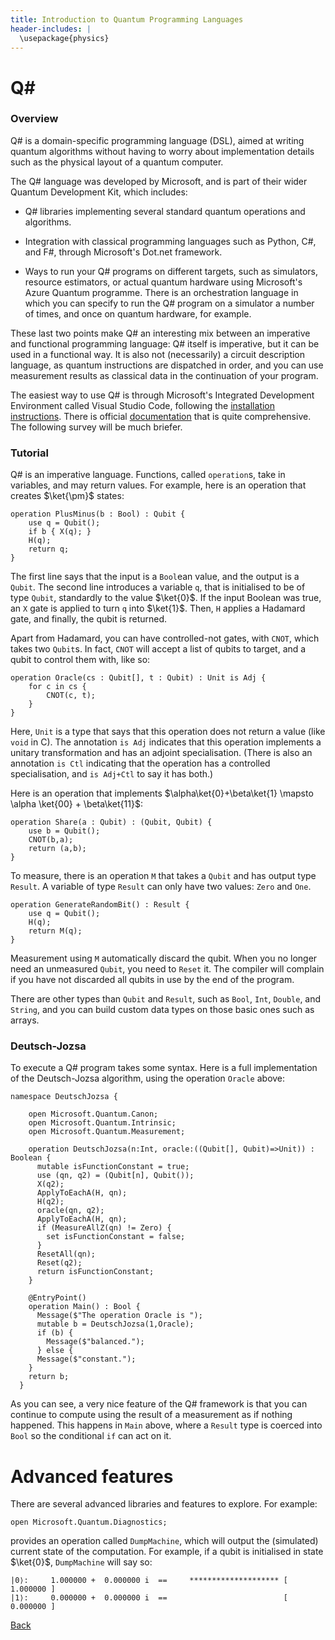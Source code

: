 ```yaml
---
title: Introduction to Quantum Programming Languages
header-includes: |
  \usepackage{physics}
---
```


# Q\#

### Overview

Q# is a domain-specific programming language (DSL), aimed at writing quantum algorithms without having to worry about implementation details such as the physical layout of a quantum computer. 

The Q# language was developed by Microsoft, and is part of their wider Quantum Development Kit, which includes:

* Q# libraries implementing several standard quantum operations and algorithms.

* Integration with classical programming languages such as Python, C#, and F#, through Microsoft's Dot.net framework.

* Ways to run your Q# programs on different targets, such as simulators, resource estimators, or actual quantum hardware using Microsoft's Azure Quantum programme. There is an orchestration language in which you can specify to run the Q# program on a simulator a number of times, and once on quantum hardware, for example.

These last two points make Q# an interesting mix between an imperative and functional programming language: Q# itself is imperative, but it can be used in a functional way. It is also not (necessarily) a circuit description language, as quantum instructions are dispatched in order, and you can use measurement results as classical data in the continuation of your program.

The easiest way to use Q# is through Microsoft's Integrated Development Environment called Visual Studio Code, following the [installation instructions](https://learn.microsoft.com/en-us/training/modules/qsharp-create-first-quantum-development-kit/2-install-quantum-development-kit-code). There is official [documentation](https://learn.microsoft.com/en-gb/training/paths/quantum-computing-fundamentals/) that is quite comprehensive. The following survey will be much briefer.

### Tutorial

Q# is an imperative language. Functions, called `operation`s, take in variables, and may return values. For example, here is an operation that creates $\ket{\pm}$ states:

    operation PlusMinus(b : Bool) : Qubit {
        use q = Qubit();
        if b { X(q); }
        H(q);
        return q;
    }

The first line says that the input is a `Bool`ean value, and the output is a `Qubit`. The second line introduces a variable `q`, that is initialised to be of type `Qubit`, standardly to the value $\ket{0}$. If the input Boolean was true, an `X` gate is applied to turn `q` into $\ket{1}$. Then, `H` applies a Hadamard gate, and finally, the qubit is returned.

Apart from Hadamard, you can have controlled-not gates, with `CNOT`, which takes two `Qubit`s. In fact, `CNOT` will accept a list of qubits to target, and a qubit to control them with, like so:

    operation Oracle(cs : Qubit[], t : Qubit) : Unit is Adj {
        for c in cs {
            CNOT(c, t);
        }
    }    

Here, `Unit` is a type that says that this operation does not return a value (like `void` in C). The annotation `is Adj` indicates that this operation implements a unitary transformation and has an adjoint specialisation. (There is also an annotation `is Ctl` indicating that the operation has a controlled specialisation, and `is Adj+Ctl` to say it has both.)

Here is an operation that implements $\alpha\ket{0}+\beta\ket{1} \mapsto \alpha \ket{00} + \beta\ket{11}$:


    operation Share(a : Qubit) : (Qubit, Qubit) {
        use b = Qubit();
        CNOT(b,a);
        return (a,b);
    }

To measure, there is an operation `M` that takes a `Qubit` and has output type `Result`. A variable of type `Result` can only have two values: `Zero` and `One`. 

    operation GenerateRandomBit() : Result {
        use q = Qubit();
        H(q);
        return M(q);
    }

Measurement using `M` automatically discard the qubit. When you no longer need an unmeasured `Qubit`, you need to `Reset` it. The compiler will complain if you have not discarded all qubits in use by the end of the program. 

There are other types than `Qubit` and `Result`, such as `Bool`, `Int`, `Double`, and `String`, and you can build custom data types on those basic ones such as arrays. 

### Deutsch-Jozsa

To execute a Q# program takes some syntax. Here is a full implementation of the Deutsch-Jozsa algorithm, using the operation `Oracle` above:

    namespace DeutschJozsa {

        open Microsoft.Quantum.Canon;
        open Microsoft.Quantum.Intrinsic;
        open Microsoft.Quantum.Measurement;

        operation DeutschJozsa(n:Int, oracle:((Qubit[], Qubit)=>Unit)) : Boolean {
          mutable isFunctionConstant = true;
          use (qn, q2) = (Qubit[n], Qubit());
          X(q2);
          ApplyToEachA(H, qn);
          H(q2);
          oracle(qn, q2);                       
          ApplyToEachA(H, qn);
          if (MeasureAllZ(qn) != Zero) {
            set isFunctionConstant = false;
          }
          ResetAll(qn);       
          Reset(q2);       
          return isFunctionConstant;
        }

        @EntryPoint()
        operation Main() : Bool {
          Message($"The operation Oracle is ");
          mutable b = DeutschJozsa(1,Oracle);
          if (b) {
            Message($"balanced.");
          } else {
          Message($"constant.");
        }
        return b;
      }

As you can see, a very nice feature of the Q# framework is that you can continue to compute using the result of a measurement as if nothing happened. This happens in `Main` above, where a `Result` type is coerced into `Bool` so the conditional `if` can act on it.

# Advanced features

There are several advanced libraries and features to explore. For example:

    open Microsoft.Quantum.Diagnostics;

provides an operation called `DumpMachine`, which will output the (simulated) current state of the computation. For example, if a qubit is initialised in state $\ket{0}$, `DumpMachine` will say so:

    |0⟩:     1.000000 +  0.000000 i  ==     ******************** [ 1.000000 ]   
    |1⟩:     0.000000 +  0.000000 i  ==                          [ 0.000000 ]

[Back](iqps.html)
